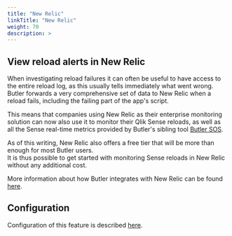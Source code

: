 ```yaml
---
title: "New Relic"
linkTitle: "New Relic"
weight: 70
description: >
---
```


## View reload alerts in New Relic

When investigating reload failures it can often be useful to have access to the entire reload log, as this usually tells immediately what went wrong.  
Butler forwards a very comprehensive set of data to New Relic when a reload fails, including the failing part of the app's script.

This means that companies using New Relic as their enterprise monitoring solution can now also use it to monitor their Qlik Sense reloads, as well as all the Sense real-time metrics provided by Butler's sibling tool [Butler SOS](https://butler-sos.ptarmiganlabs.com).

As of this writing, New Relic also offers a free tier that will be more than enough for most Butler users.  
It is thus possible to get started with monitoring Sense reloads in New Relic without any additional cost.

More information about how Butler integrates with New Relic can be found [here](/docs/concepts/incident-mgmt-tools/new-relic/).

## Configuration

Configuration of this feature is described [here](/docs/getting-started/setup/incident-mgmt-tools/new-relic/).
